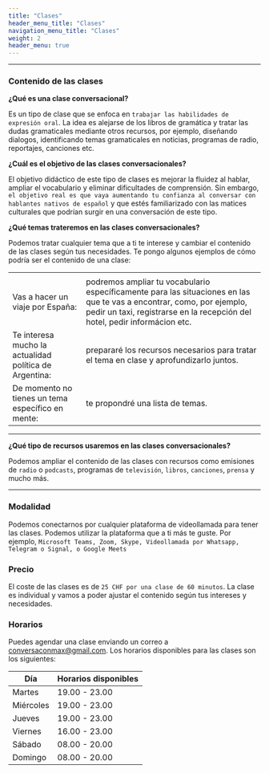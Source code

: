 ```yaml
---
title: "Clases"
header_menu_title: "Clases"
navigation_menu_title: "Clases"
weight: 2
header_menu: true
---
```

<!-- 
Feature notice: This section displays options to customize title:

- has a normal section title (`title` = "The Services I Offer"),
- custom welcome screen title (`header_menu_title` = "Services"),
- custom navigation menu title (`navigation_menu_title` = "My Services").

That is the important part, right? You want to know what I can do for you. This is why I put this right up there into the header menu of the website. -->

---
### Contenido de las clases
**¿Qué es una clase conversacional?**

Es un tipo de clase que se enfoca en `trabajar las habilidades de expresión oral`. La idea es alejarse de los libros de gramática y tratar las dudas gramaticales mediante otros recursos, por ejemplo, diseñando dialogos, identificando temas gramaticales en noticias, programas de radio, reportajes, canciones etc. 

**¿Cuál es el objetivo de las clases conversacionales?**

El objetivo didáctico de este tipo de clases es mejorar la fluidez al hablar, ampliar el vocabulario y eliminar dificultades de comprensión. Sin embargo, `el objetivo real es que vaya aumentando tu confianza al conversar con hablantes nativos de español` y que estés familiarizado con las matices culturales que podrían surgir en una conversación de este tipo.

**¿Qué temas trateremos en las clases conversacionales?**

Podemos tratar cualquier tema que a ti te interese y cambiar el contenido de las clases según tus necesidades. Te pongo algunos ejemplos de cómo podría ser el contenido de una clase:

| | |
|:---|:---|
| | | 
|Vas a hacer un viaje por España: | podremos ampliar tu vocabulario específicamente para las situaciones en las que te vas a encontrar, como, por ejemplo, pedir un taxi, registrarse en la recepción del hotel, pedir informácion etc.|
|Te interesa mucho la actualidad política de Argentina: | prepararé los recursos necesarios para tratar el tema en clase y aprofundizarlo juntos.|
|De momento no tienes un tema específico en mente: |te propondré una lista de temas.|
---


**¿Qué tipo de recursos usaremos en las clases conversacionales?**

Podemos ampliar el contenido de las clases con recursos como emisiones de ``radio`` o ``podcasts``, programas de ``televisión``, ``libros``, ``canciones``, ``prensa`` y mucho más.

---                

### Modalidad
Podemos conectarnos por cualquier plataforma de videollamada para tener las clases. Podemos utilizar la plataforma que a ti más te guste. Por ejemplo, ``Microsoft Teams, Zoom, Skype, Videollamada por Whatsapp, Telegram o Signal, o Google Meets``

### Precio
El coste de las clases es de ``25 CHF por una clase de 60 minutos``. La clase es individual y vamos a poder ajustar el contenido según tus intereses y necesidades.

### Horarios
Puedes agendar una clase enviando un correo a [conversaconmax@gmail.com](mailto:conversaconmax@gmail.com?subject=¡Hola!). Los horarios disponibles para las clases son los siguientes:

|  Día |  Horarios disponibles |  
|---|---|
|Martes |  19.00 - 23.00 |   
|Miércoles  |  19.00 - 23.00 |   
|Jueves | 19.00 - 23.00   |  
|Viernes  | 16.00 - 23.00 |  
|Sábado  | 08.00 - 20.00 |  
|Domingo  | 08.00 - 20.00|


<!-- I can raise your table culture!

![Let us get started on a clean slate](images/woman-pouring-juice-on-glass-3184192.jpg)

Want to learn more about my services? See [dedicated page](services) with more details. -->
